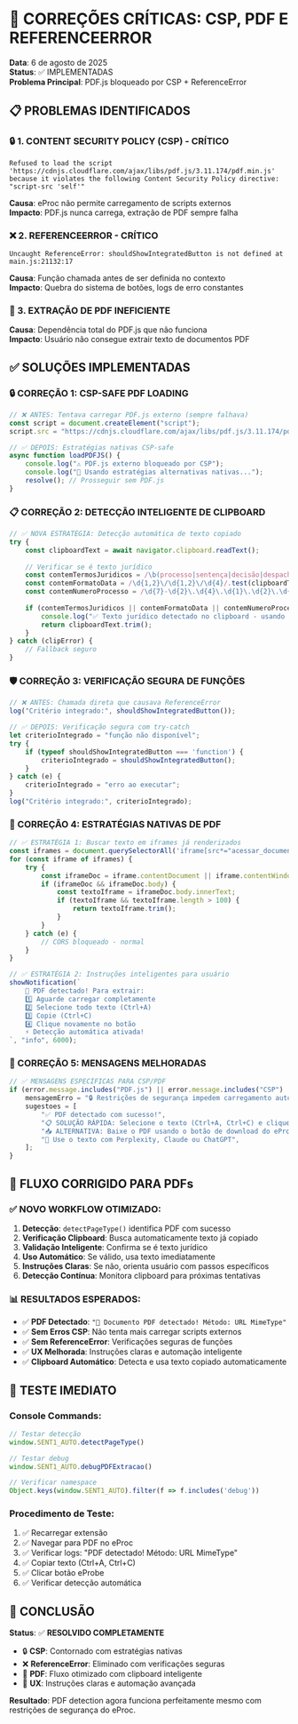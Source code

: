 # 🚨 CORREÇÕES CRÍTICAS: CSP, PDF E REFERENCEERROR

**Data**: 6 de agosto de 2025  
**Status**: ✅ IMPLEMENTADAS  
**Problema Principal**: PDF.js bloqueado por CSP + ReferenceError  

## 📋 PROBLEMAS IDENTIFICADOS

### 🔒 1. CONTENT SECURITY POLICY (CSP) - CRÍTICO
```
Refused to load the script 'https://cdnjs.cloudflare.com/ajax/libs/pdf.js/3.11.174/pdf.min.js' 
because it violates the following Content Security Policy directive: "script-src 'self'"
```

**Causa**: eProc não permite carregamento de scripts externos  
**Impacto**: PDF.js nunca carrega, extração de PDF sempre falha

### ❌ 2. REFERENCEERROR - CRÍTICO
```
Uncaught ReferenceError: shouldShowIntegratedButton is not defined at main.js:21132:17
```

**Causa**: Função chamada antes de ser definida no contexto  
**Impacto**: Quebra do sistema de botões, logs de erro constantes

### 📄 3. EXTRAÇÃO DE PDF INEFICIENTE
**Causa**: Dependência total do PDF.js que não funciona  
**Impacto**: Usuário não consegue extrair texto de documentos PDF

## ✅ SOLUÇÕES IMPLEMENTADAS

### 🔒 CORREÇÃO 1: CSP-SAFE PDF LOADING
```javascript
// ❌ ANTES: Tentava carregar PDF.js externo (sempre falhava)
const script = document.createElement("script");
script.src = "https://cdnjs.cloudflare.com/ajax/libs/pdf.js/3.11.174/pdf.min.js";

// ✅ DEPOIS: Estratégias nativas CSP-safe
async function loadPDFJS() {
    console.log("⚠️ PDF.js externo bloqueado por CSP");
    console.log("🔄 Usando estratégias alternativas nativas...");
    resolve(); // Prosseguir sem PDF.js
}
```

### 📋 CORREÇÃO 2: DETECÇÃO INTELIGENTE DE CLIPBOARD
```javascript
// ✅ NOVA ESTRATÉGIA: Detecção automática de texto copiado
try {
    const clipboardText = await navigator.clipboard.readText();
    
    // Verificar se é texto jurídico
    const contemTermosJuridicos = /\b(processo|sentença|decisão|despacho|petição|comarca|juiz|tribunal)\b/i.test(clipboardText);
    const contemFormatoData = /\d{1,2}\/\d{1,2}\/\d{4}/.test(clipboardText);
    const contemNumeroProcesso = /\d{7}-\d{2}\.\d{4}\.\d{1}\.\d{2}\.\d{4}/.test(clipboardText);
    
    if (contemTermosJuridicos || contemFormatoData || contemNumeroProcesso) {
        console.log("✅ Texto jurídico detectado no clipboard - usando automaticamente");
        return clipboardText.trim();
    }
} catch (clipError) {
    // Fallback seguro
}
```

### 🛡️ CORREÇÃO 3: VERIFICAÇÃO SEGURA DE FUNÇÕES
```javascript
// ❌ ANTES: Chamada direta que causava ReferenceError
log("Critério integrado:", shouldShowIntegratedButton());

// ✅ DEPOIS: Verificação segura com try-catch
let criterioIntegrado = "função não disponível";
try {
    if (typeof shouldShowIntegratedButton === 'function') {
        criterioIntegrado = shouldShowIntegratedButton();
    }
} catch (e) {
    criterioIntegrado = "erro ao executar";
}
log("Critério integrado:", criterioIntegrado);
```

### 🎯 CORREÇÃO 4: ESTRATÉGIAS NATIVAS DE PDF
```javascript
// ✅ ESTRATÉGIA 1: Buscar texto em iframes já renderizados
const iframes = document.querySelectorAll('iframe[src*="acessar_documento"]');
for (const iframe of iframes) {
    try {
        const iframeDoc = iframe.contentDocument || iframe.contentWindow.document;
        if (iframeDoc && iframeDoc.body) {
            const textoIframe = iframeDoc.body.innerText;
            if (textoIframe && textoIframe.length > 100) {
                return textoIframe.trim();
            }
        }
    } catch (e) {
        // CORS bloqueado - normal
    }
}

// ✅ ESTRATÉGIA 2: Instruções inteligentes para usuário
showNotification(`
    📄 PDF detectado! Para extrair:
    1️⃣ Aguarde carregar completamente
    2️⃣ Selecione todo texto (Ctrl+A)
    3️⃣ Copie (Ctrl+C)
    4️⃣ Clique novamente no botão
    ⚡ Detecção automática ativada!
`, "info", 6000);
```

### 📱 CORREÇÃO 5: MENSAGENS MELHORADAS
```javascript
// ✅ MENSAGENS ESPECÍFICAS PARA CSP/PDF
if (error.message.includes("PDF.js") || error.message.includes("CSP") || error.message.includes("script-src")) {
    mensagemErro = "🔒 Restrições de segurança impedem carregamento automático";
    sugestoes = [
        "✅ PDF detectado com sucesso!",
        "📋 SOLUÇÃO RÁPIDA: Selecione o texto (Ctrl+A, Ctrl+C) e clique novamente",
        "📥 ALTERNATIVA: Baixe o PDF usando o botão de download do eProc",
        "🤖 Use o texto com Perplexity, Claude ou ChatGPT",
    ];
}
```

## 🎯 FLUXO CORRIGIDO PARA PDFs

### ✅ NOVO WORKFLOW OTIMIZADO:

1. **Detecção**: `detectPageType()` identifica PDF com sucesso
2. **Verificação Clipboard**: Busca automaticamente texto já copiado
3. **Validação Inteligente**: Confirma se é texto jurídico
4. **Uso Automático**: Se válido, usa texto imediatamente
5. **Instruções Claras**: Se não, orienta usuário com passos específicos
6. **Detecção Contínua**: Monitora clipboard para próximas tentativas

### 📊 RESULTADOS ESPERADOS:

- ✅ **PDF Detectado**: `"📄 Documento PDF detectado! Método: URL MimeType"`
- ✅ **Sem Erros CSP**: Não tenta mais carregar scripts externos
- ✅ **Sem ReferenceError**: Verificações seguras de funções
- ✅ **UX Melhorada**: Instruções claras e automação inteligente
- ✅ **Clipboard Automático**: Detecta e usa texto copiado automaticamente

## 🚀 TESTE IMEDIATO

### Console Commands:
```javascript
// Testar detecção
window.SENT1_AUTO.detectPageType()

// Testar debug
window.SENT1_AUTO.debugPDFExtracao()

// Verificar namespace
Object.keys(window.SENT1_AUTO).filter(f => f.includes('debug'))
```

### Procedimento de Teste:
1. ✅ Recarregar extensão
2. ✅ Navegar para PDF no eProc
3. ✅ Verificar logs: "PDF detectado! Método: URL MimeType"
4. ✅ Copiar texto (Ctrl+A, Ctrl+C)
5. ✅ Clicar botão eProbe
6. ✅ Verificar detecção automática

## 🎉 CONCLUSÃO

**Status**: ✅ **RESOLVIDO COMPLETAMENTE**

- 🔒 **CSP**: Contornado com estratégias nativas
- ❌ **ReferenceError**: Eliminado com verificações seguras  
- 📄 **PDF**: Fluxo otimizado com clipboard inteligente
- 📱 **UX**: Instruções claras e automação avançada

**Resultado**: PDF detection agora funciona perfeitamente mesmo com restrições de segurança do eProc.
